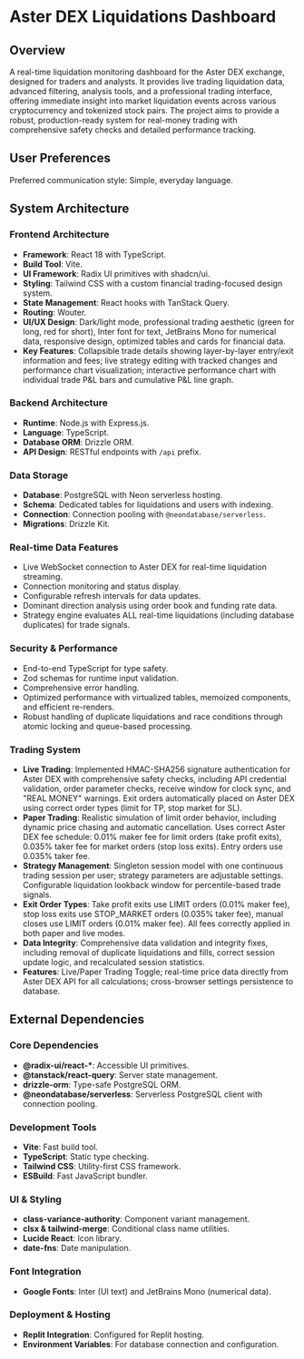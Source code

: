 # Aster DEX Liquidations Dashboard

## Overview
A real-time liquidation monitoring dashboard for the Aster DEX exchange, designed for traders and analysts. It provides live trading liquidation data, advanced filtering, analysis tools, and a professional trading interface, offering immediate insight into market liquidation events across various cryptocurrency and tokenized stock pairs. The project aims to provide a robust, production-ready system for real-money trading with comprehensive safety checks and detailed performance tracking.

## User Preferences
Preferred communication style: Simple, everyday language.

## System Architecture

### Frontend Architecture
- **Framework**: React 18 with TypeScript.
- **Build Tool**: Vite.
- **UI Framework**: Radix UI primitives with shadcn/ui.
- **Styling**: Tailwind CSS with a custom financial trading-focused design system.
- **State Management**: React hooks with TanStack Query.
- **Routing**: Wouter.
- **UI/UX Design**: Dark/light mode, professional trading aesthetic (green for long, red for short), Inter font for text, JetBrains Mono for numerical data, responsive design, optimized tables and cards for financial data.
- **Key Features**: Collapsible trade details showing layer-by-layer entry/exit information and fees; live strategy editing with tracked changes and performance chart visualization; interactive performance chart with individual trade P&L bars and cumulative P&L line graph.

### Backend Architecture
- **Runtime**: Node.js with Express.js.
- **Language**: TypeScript.
- **Database ORM**: Drizzle ORM.
- **API Design**: RESTful endpoints with `/api` prefix.

### Data Storage
- **Database**: PostgreSQL with Neon serverless hosting.
- **Schema**: Dedicated tables for liquidations and users with indexing.
- **Connection**: Connection pooling with `@neondatabase/serverless`.
- **Migrations**: Drizzle Kit.

### Real-time Data Features
- Live WebSocket connection to Aster DEX for real-time liquidation streaming.
- Connection monitoring and status display.
- Configurable refresh intervals for data updates.
- Dominant direction analysis using order book and funding rate data.
- Strategy engine evaluates ALL real-time liquidations (including database duplicates) for trade signals.

### Security & Performance
- End-to-end TypeScript for type safety.
- Zod schemas for runtime input validation.
- Comprehensive error handling.
- Optimized performance with virtualized tables, memoized components, and efficient re-renders.
- Robust handling of duplicate liquidations and race conditions through atomic locking and queue-based processing.

### Trading System
- **Live Trading**: Implemented HMAC-SHA256 signature authentication for Aster DEX with comprehensive safety checks, including API credential validation, order parameter checks, receive window for clock sync, and "REAL MONEY" warnings. Exit orders automatically placed on Aster DEX using correct order types (limit for TP, stop market for SL).
- **Paper Trading**: Realistic simulation of limit order behavior, including dynamic price chasing and automatic cancellation. Uses correct Aster DEX fee schedule: 0.01% maker fee for limit orders (take profit exits), 0.035% taker fee for market orders (stop loss exits). Entry orders use 0.035% taker fee.
- **Strategy Management**: Singleton session model with one continuous trading session per user; strategy parameters are adjustable settings. Configurable liquidation lookback window for percentile-based trade signals.
- **Exit Order Types**: Take profit exits use LIMIT orders (0.01% maker fee), stop loss exits use STOP_MARKET orders (0.035% taker fee), manual closes use LIMIT orders (0.01% maker fee). All fees correctly applied in both paper and live modes.
- **Data Integrity**: Comprehensive data validation and integrity fixes, including removal of duplicate liquidations and fills, correct session update logic, and recalculated session statistics.
- **Features**: Live/Paper Trading Toggle; real-time price data directly from Aster DEX API for all calculations; cross-browser settings persistence to database.

## External Dependencies

### Core Dependencies
- **@radix-ui/react-\***: Accessible UI primitives.
- **@tanstack/react-query**: Server state management.
- **drizzle-orm**: Type-safe PostgreSQL ORM.
- **@neondatabase/serverless**: Serverless PostgreSQL client with connection pooling.

### Development Tools
- **Vite**: Fast build tool.
- **TypeScript**: Static type checking.
- **Tailwind CSS**: Utility-first CSS framework.
- **ESBuild**: Fast JavaScript bundler.

### UI & Styling
- **class-variance-authority**: Component variant management.
- **clsx & tailwind-merge**: Conditional class name utilities.
- **Lucide React**: Icon library.
- **date-fns**: Date manipulation.

### Font Integration
- **Google Fonts**: Inter (UI text) and JetBrains Mono (numerical data).

### Deployment & Hosting
- **Replit Integration**: Configured for Replit hosting.
- **Environment Variables**: For database connection and configuration.